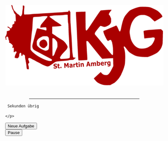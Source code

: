 <!DOCTYPE html>
<html>
<title>Saufspiel</title>
<meta charset="UTF-8">
<meta name="viewport" content="width=device-width, initial-scale=1">
<link rel="stylesheet" href="w3.css">
<link rel="stylesheet" href="https://fonts.googleapis.com/css?family=Raleway">
<link rel="manifest" href="manifest.webmanifest">
<script src="Javascript_Aufgaben.js"></script>
<style>
body,h1 {font-family: "Raleway", sans-serif}
body, html {height: 100%}
.bgimg {
  background-image: url('background.png');
  min-height: 100%;
  background-position: center;
  background-size: cover;
}
</style>
<body>

<div class="bgimg w3-display-container w3-animate-opacity w3-text-white">
  <div class="w3-display-topleft w3-padding-large w3-xlarge logo">
     <img id="logo" src="logo.png">
  </div>
  <div class="w3-display-middle">
    <h1 class="w3-jumbo w3-animate-top">
	  <div id="aufgabenDisplay">
	   <!-- hier erscheien die Aufgaben -->
	  </div>
	</h1>
    <hr class="w3-border-grey" style="margin:auto;width:70%">
	 <div id="timer"class="w3-jumbo w3-center"></div>
    <p class="w3-large w3-center">
	
	 Sekunden übrig
	
	</p>
  </div>
  <div class="w3-display-bottomleft w3-padding-large ">
    <div id="aufgabenButton" >
	    <button class="button" onclick="newAufgabe()" style="vertical-align:middle">Neue Aufgabe</button>
	</div>
  <!--  Powered by <a href="https://www.w3schools.com/w3css/default.asp" target="_blank">w3.css</a>-->
  </div>
  
  <div class="w3-display-bottomright w3-padding-large ">
    <div id="pauseButton" >
	    <button class="button" onclick="pause()" style="vertical-align:middle">Pause</button>
	</div>
  </div>

</div>
<script src="Javascript_Aufgaben.js"></script>
</body>
</html>